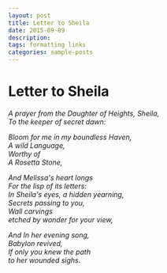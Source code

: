 ```yaml
---
layout: post
title: Letter to Sheila
date: 2015-09-09
description: 
tags: formatting links
categories: sample-posts
---
```


# **Letter to Sheila**

*A prayer from the Daughter of Heights, Sheila,  
To the keeper of secret dawn:*  

*Bloom for me in my boundless Haven,  
A wild Language,  
Worthy of  
A Rosetta Stone,*  

*And Melissa's heart longs  
For the lisp of its letters:  
In Sheila's eyes, a hidden yearning,  
Secrets passing to you,  
Wall carvings  
etched by wonder for your view,*  

*And In her evening song,  
Babylon revived,  
If only you knew the path  
to her wounded sighs.*

